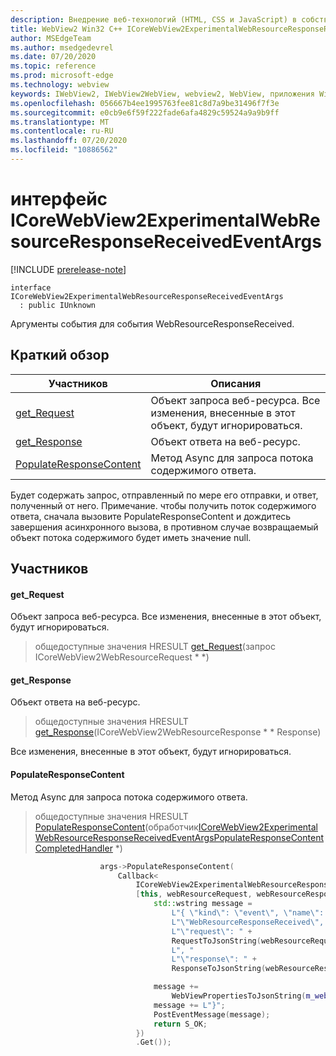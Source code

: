```yaml
---
description: Внедрение веб-технологий (HTML, CSS и JavaScript) в собственные приложения с помощью элемента управления Microsoft Edge WebView2
title: WebView2 Win32 C++ ICoreWebView2ExperimentalWebResourceResponseReceivedEventArgs
author: MSEdgeTeam
ms.author: msedgedevrel
ms.date: 07/20/2020
ms.topic: reference
ms.prod: microsoft-edge
ms.technology: webview
keywords: IWebView2, IWebView2WebView, webview2, WebView, приложения Win32, Win32, EDGE, ICoreWebView2, ICoreWebView2Controller, управление браузером, EDGE HTML, ICoreWebView2ExperimentalWebResourceResponseReceivedEventArgs
ms.openlocfilehash: 056667b4ee1995763fee81c8d7a9be31496f7f3e
ms.sourcegitcommit: e0cb9e6f59f222fade6afa4829c59524a9a9b9ff
ms.translationtype: MT
ms.contentlocale: ru-RU
ms.lasthandoff: 07/20/2020
ms.locfileid: "10886562"
---
```

# интерфейс ICoreWebView2ExperimentalWebResourceResponseReceivedEventArgs 

[!INCLUDE [prerelease-note](../../includes/prerelease-note.md)]

```
interface ICoreWebView2ExperimentalWebResourceResponseReceivedEventArgs
  : public IUnknown
```

Аргументы события для события WebResourceResponseReceived.

## Краткий обзор

 Участников                        | Описания
--------------------------------|---------------------------------------------
[get_Request](#get_request) | Объект запроса веб-ресурса. Все изменения, внесенные в этот объект, будут игнорироваться.
[get_Response](#get_response) | Объект ответа на веб-ресурс.
[PopulateResponseContent](#populateresponsecontent) | Метод Async для запроса потока содержимого ответа.

Будет содержать запрос, отправленный по мере его отправки, и ответ, полученный от него. Примечание. чтобы получить поток содержимого ответа, сначала вызовите PopulateResponseContent и дождитесь завершения асинхронного вызова, в противном случае возвращаемый объект потока содержимого будет иметь значение null.

## Участников

#### get_Request 

Объект запроса веб-ресурса. Все изменения, внесенные в этот объект, будут игнорироваться.

> общедоступные значения HRESULT [get_Request](#get_request)(запрос ICoreWebView2WebResourceRequest * *)

#### get_Response 

Объект ответа на веб-ресурс.

> общедоступные значения HRESULT [get_Response](#get_response)(ICoreWebView2WebResourceResponse * * Response)

Все изменения, внесенные в этот объект, будут игнорироваться.

#### PopulateResponseContent 

Метод Async для запроса потока содержимого ответа.

> общедоступные значения HRESULT [PopulateResponseContent](#populateresponsecontent)(обработчик[ICoreWebView2ExperimentalWebResourceResponseReceivedEventArgsPopulateResponseContentCompletedHandler](icorewebview2experimentalwebresourceresponsereceivedeventargspopulateresponsecontentcompletedhandler.md) *)

```cpp
                    args->PopulateResponseContent(
                        Callback<
                            ICoreWebView2ExperimentalWebResourceResponseReceivedEventArgsPopulateResponseContentCompletedHandler>(
                            [this, webResourceRequest, webResourceResponse](HRESULT result) {
                                std::wstring message =
                                    L"{ \"kind\": \"event\", \"name\": "
                                    L"\"WebResourceResponseReceived\", \"args\": {"
                                    L"\"request\": " +
                                    RequestToJsonString(webResourceRequest.get()) +
                                    L", "
                                    L"\"response\": " +
                                    ResponseToJsonString(webResourceResponse.get()) + L"}";

                                message +=
                                    WebViewPropertiesToJsonString(m_webviewEventSource.get());
                                message += L"}";
                                PostEventMessage(message);
                                return S_OK;
                            })
                            .Get());
```

